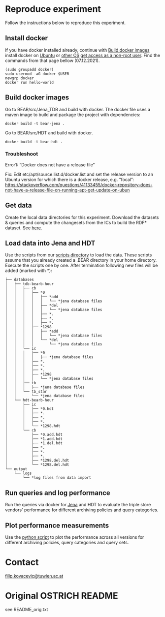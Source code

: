 Reproduce experiment
==============
Follow the instructions below to reproduce this experiment.
## Install docker 
If you have docker installed already, continue with [Build docker images](https://github.com/GreenfishK/BEAR/blob/master/README.md#build-docker-images)
install docker on [Ubuntu](https://docs.docker.com/engine/install/ubuntu/#install-using-the-repository) or [other OS](https://docs.docker.com/get-docker/)
[get access as a non-root user](https://docs.docker.com/engine/install/linux-postinstall/#manage-docker-as-a-non-root-user). Find the commands from that page bellow (07.12.2021).
```
(sudo groupadd docker)
sudo usermod -aG docker $USER 
newgrp docker
docker run hello-world
```

## Build docker images
Go to BEAR/src/Jena_TDB and build with docker. The docker file uses a maven image to build and package the project with dependencies: 
```
docker build -t bear-jena .
```
Go to BEAR/src/HDT and build with docker.
```
docker build -t bear-hdt .
```
### Troubleshoot
Error1: “Docker does not have a release file”

Fix: Edit etc/apt/source.list.d/docker.list and set the release version to an Ubuntu version for which there is a docker release, e.g. “focal”: https://stackoverflow.com/questions/41133455/docker-repository-does-not-have-a-release-file-on-running-apt-get-update-on-ubun 

## Get data
Create the local data directories for this experiment. Download the datasets & queries and compute the changesets from the ICs to build the RDF* dataset. See [here](https://github.com/GreenfishK/BEAR/tree/master/data).

## Load data into Jena and HDT
Use the scripts from our [scripts directory](https://github.com/GreenfishK/BEAR/tree/master/scripts/load_data) to load the data. These scripts assume that you already created a .BEAR directory in your home directory. Execute the scripts one by one. After termination following new files will be added (marked with *):

```
├── databases
│   ├── tdb-bearb-hour
│   │   ├── cb
│   │   │   ├── *0  
│   │   │   │   ├── *add  
│   │   │   │   │   └── *jena database files 
│   │   │   │   ├── *del  
│   │   │   │   │   └── *jena database files  
│   │   │   │   ├── *.  
│   │   │   │   ├── *.  
│   │   │   │   ├── *.  
│   │   │   ├── *1298  
│   │   │   │   ├── *add  
│   │   │   │   │   └── *jena database files 
│   │   │   │   └── *del  
│   │   │   │       └── *jena database files  
│   │   └── ic
│   │   │   ├── *0  
│   │   │   │   ├── *jena database files  
│   │   │   ├── *.  
│   │   │   ├── *.  
│   │   │   ├── *.  
│   │   │   ├── *1298  
│   │   │   │   └── *jena database files 
│   │   ├── tb
│   │   │   ├── *jena database files
│   │   └── tb_star 
│   │       └── *jena database files
│   └── hdt-bearb-hour
│       ├── ic  
│       │   ├── *0.hdt  
│       │   ├── *.  
│       │   ├── *.  
│       │   ├── *.  
│       │   └── *1298.hdt  
│       └── cb  
│           ├── *0.add.hdt  
│           ├── *1.add.hdt  
│           ├── *1.del.hdt  
│           ├── *.  
│           ├── *.  
│           ├── *.  
│           ├── *1298.del.hdt  
│           └── *1298.del.hdt  
└── output
    └── logs
        └── *log files from data import  

```

## Run queries and log performance
Run the queries via docker for [Jena](https://github.com/GreenfishK/BEAR/blob/master/scripts/evaluation/run-docker-tdb.sh) and HDT to evaluate the triple store vendors' performance for different archiving policies and query categories.

## Plot performance measurements
Use the [python script](https://github.com/GreenfishK/BEAR/blob/master/scripts/plot_tb_and_tb_star.py) to plot the performance across all versions for different archiving policies, query categories and query sets.

Contact
==============
filip.kovacevic@tuwien.ac.at

# Original OSTRICH README
see README_orig.txt
